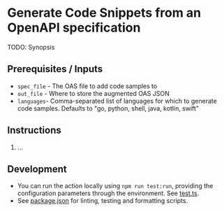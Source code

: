 # Generate Code Snippets from an OpenAPI specification

TODO: Synopsis

## Prerequisites / Inputs

- `spec_file` - The OAS file to add code samples to
- `out_file` - Where to store the augmented OAS JSON
- `languages`- Comma-separated list of languages for which to generate code samples.
      Defaults to "go, python, shell, java, kotlin, swift"

## Instructions

1. ...

## Development

- You can run the action locally using `npm run test:run`, providing the
  configuration parameters through the environment. See
  [test.ts](./src/test.ts).
- See [package.json](./package.json) for linting, testing and formatting
  scripts.
